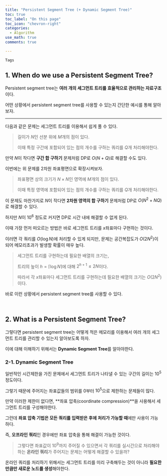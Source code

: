 ```yaml
---
title: "Persistent Segment Tree (+ Dynamic Segment Tree)"
toc: true
toc_label: "On this page"
toc_icon: "chevron-right"
categories:
  - Algorithm
use_math: true
comments: true

---
```


`Tags` 

## 1. When do we use a Persistent Segment Tree?

Persistent segment tree는 **여러 개의 세그먼트 트리를 효율적으로 관리하는 자료구조**이다.

어떤 상황에서 persistent segment tree를 사용할 수 있는지 간단한 예시를 통해 알아보자.

---

다음과 같은 문제는 세그먼트 트리를 이용해서 쉽게 풀 수 있다.

> 길이가 $N$인 선분 위에 $M$개의 점이 있다.
> 
> 이때 특정 구간에 포함되어 있는 점의 개수를 구하는 쿼리를 $Q$개 처리해야한다.

만약 $N$이 작다면 **구간 합 구하기** 문제처럼 DP로 $O(N + Q)$로 해결할 수도 있다.

이번에는 위 문제를 2차원 좌표평면으로 확장시켜보자.

> 좌표평면 상의 크기가 $N \times N$인 영역에 $M$개의 점이 있다.
> 
> 이때 특정 영역에 포함되어 있는 점의 개수를 구하는 쿼리를 $Q$개 처리해야한다.

이 문제도 마찬가지로 $N$이 작다면 **2차원 영역의 합 구하기** 문제처럼 DP로 $O(N^2 + NQ)$로 해결할 수 있다.

하지만 $N$이 $10^6$ 정도로 커지면 DP로 시간 내에 해결할 수 없게 된다.

이때 가장 먼저 떠오르는 방법은 바로 세그먼트 트리를 $x$좌표마다 구현하는 것이다.

이러면 각 쿼리를 $O(\log N)$에 처리할 수 있게 되지만, 문제는 공간복잡도가 $O(2N^2)$이 되어 메모리초과가 발생할 확률이 매우 높다.

> 세그먼트 트리를 구현하는데 필요한 배열의 크기는,
> 
> 트리의 높이 $h = \lceil \log N \rceil$에 대해 $2^{h + 1} \leq 2N$이다.
> 
> 따라서 각 $x$좌표마다 세그먼트 트리를 구현하는데 필요한 배열의 크기는 $O(2N^2)$이다.

바로 이런 상황에서 persistent segment tree를 사용할 수 있다.

<br/>

## 2. What is a Persistent Segment Tree?

그렇다면 persistent segment tree는 어떻게 적은 메모리를 이용해서 여러 개의 세그먼트 트리를 관리할 수 있는지 알아보도록 하자.

이에 대해 이해하기 위해서는 **Dynamic Segment Tree**를 알아야한다.

### 2-1. Dynamic Segment Tree

일반적인 시간제한을 가진 문제에서 세그먼트 트리가 나타낼 수 있는 구간의 길이는 $10^5$ 정도이다.

그렇기 때문에 주어지는 좌표값들의 범위를 $0$부터 $10^5$으로 제한하는 문제들이 많다.

만약 이러한 제한이 없다면, **좌표 압축(coordinate compression)**을 사용해서 세그먼트 트리를 구성해야한다.

그런데 **좌표 압축 기법은 모든 쿼리를 입력받은 후에 처리가 가능할 때**에만 사용이 가능하다.

즉, **오프라인 쿼리**인 경우에만 좌표 압축을 통해 해결이 가능한 것이다.

> 그렇다면 좌표값이 $10^9$까지 주어질 수 있으면서 각 쿼리를 실시간으로 처리해야하는 **온라인 쿼리**가 주어지는 문제는 어떻게 해결할 수 있을까?

온라인 쿼리를 처리하기 위해서는 세그먼트 트리를 미리 구축해두는 것이 아니라 **필요한 만큼만 새로운 노드를 생성**해야한다.











